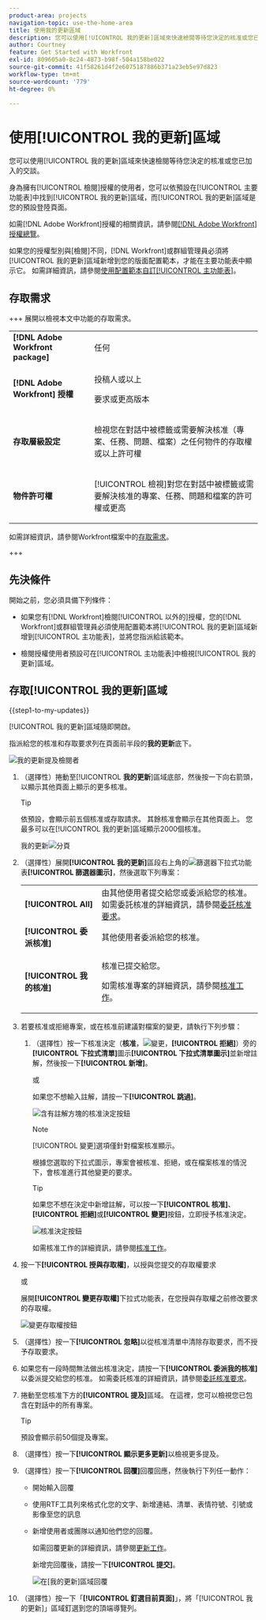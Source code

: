 ```yaml
---
product-area: projects
navigation-topic: use-the-home-area
title: 使用我的更新區域
description: 您可以使用[!UICONTROL 我的更新]區域來快速檢閱等待您決定的核准或您已加入的交談。
author: Courtney
feature: Get Started with Workfront
exl-id: 809605a0-8c24-4873-b98f-504a158be022
source-git-commit: 41f58261d4f2e6075187886b371a23eb5e97d823
workflow-type: tm+mt
source-wordcount: '779'
ht-degree: 0%

---
```



# 使用[!UICONTROL 我的更新]區域

<!--<span class="preview">The highlighted information on this page refers to functionality not yet generally available. It is available only in the Preview environment for all customers. After the monthly releases to Production, the same features are also available in the Production environment for customers who enabled fast releases. </span>   

<span class="preview">For information about fast releases, see [Enable or disable fast releases for your organization](/help/quicksilver/administration-and-setup/set-up-workfront/configure-system-defaults/enable-fast-release-process.md). </span>-->


您可以使用[!UICONTROL 我的更新]區域來快速檢閱等待您決定的核准或您已加入的交談。

身為擁有[!UICONTROL 檢閱]授權的使用者，您可以依預設在[!UICONTROL 主要功能表]中找到[!UICONTROL 我的更新]區域，而[!UICONTROL 我的更新]區域是您的預設登陸頁面。

如需[!DNL Adobe Workfront]授權的相關資訊，請參閱[[!DNL Adobe Workfront] 授權總覽](../../../administration-and-setup/add-users/access-levels-and-object-permissions/wf-licenses.md)。

如果您的授權型別與[檢閱]不同，[!DNL Workfront]或群組管理員必須將[!UICONTROL 我的更新]區域新增到您的版面配置範本，才能在主要功能表中顯示它。 如需詳細資訊，請參閱[使用配置範本自訂[!UICONTROL 主功能表]](../../../administration-and-setup/customize-workfront/use-layout-templates/customize-main-menu.md)。

## 存取需求

+++ 展開以檢視本文中功能的存取需求。

<table style="table-layout:auto"> 
 <col> 
 <col> 
 <tbody> 
  <tr> 
   <td role="rowheader"><strong>[!DNL Adobe Workfront package]</strong></td> 
   <td> <p>任何</p> </td> 
  </tr> 
  <tr> 
   <td role="rowheader"><strong>[!DNL Adobe Workfront] 授權</strong></td> 
   <td> <p>投稿人或以上</p>
   <p>要求或更高版本</p> </td> 
  </tr> 
  <tr> 
   <td role="rowheader"><strong>存取層級設定</strong></td> 
   <td> <p>檢視您在對話中被標籤或需要解決核准（專案、任務、問題、檔案）之任何物件的存取權或以上許可權</p> </td> 
  </tr> 
  <tr> 
   <td role="rowheader"><strong>物件許可權</strong></td> 
   <td> <p>[!UICONTROL 檢視]對您在對話中被標籤或需要解決核准的專案、任務、問題和檔案的許可權或更高</p> </td> 
  </tr> 
 </tbody> 
</table>

如需詳細資訊，請參閱Workfront檔案中的[存取需求](/help/quicksilver/administration-and-setup/add-users/access-levels-and-object-permissions/access-level-requirements-in-documentation.md)。

+++

## 先決條件

開始之前，您必須具備下列條件：

* 如果您有[!DNL Workfront]檢閱[!UICONTROL 以外的]授權，您的[!DNL Workfront]或群組管理員必須使用配置範本將[!UICONTROL 我的更新]區域新增到[!UICONTROL 主功能表]，並將您指派給該範本。

* 檢閱授權使用者預設可在[!UICONTROL 主功能表]中檢視[!UICONTROL 我的更新]區域。

## 存取[!UICONTROL 我的更新]區域

{{step1-to-my-updates}}

[!UICONTROL 我的更新]區域隨即開啟。

指派給您的核准和存取要求列在頁面前半段的&#x200B;**我的更新**&#x200B;底下。

![我的更新提及檢閱者](assets/my-updates-mentions-for-reviwers-nwe-350x418.png)

1. （選擇性）捲動至&#x200B;[!UICONTROL **我的更新**]&#x200B;區域底部，然後按一下向右箭頭，以顯示其他頁面上顯示的更多核准。

   >[!TIP]
   >
   >依預設，會顯示前五個核准或存取請求。 其餘核准會顯示在其他頁面上。 您最多可以在[!UICONTROL 我的更新]區域顯示2000個核准。

   我的更新![分頁](assets/pagination-for-my-updates-page-highlighted-nwe-350x78.png)

1. （選擇性）展開&#x200B;**[!UICONTROL 我的更新]**&#x200B;區段右上角的![篩選器](assets/filter-nwepng.png)下拉式功能表&#x200B;**[!UICONTROL 篩選器圖示]**，然後選取下列專案：

   <table style="table-layout:auto"> 
    <col> 
    </col> 
    <col> 
    </col> 
    <tbody> 
     <tr> 
      <td role="rowheader"><strong>[!UICONTROL All]</strong></td> 
      <td>由其他使用者提交給您或委派給您的核准。 如需委託核准的詳細資訊，請參閱<a href="../../../review-and-approve-work/manage-approvals/delegate-approval-requests.md" class="MCXref xref">委託核准要求</a>。 </td> 
     </tr> 
     <tr> 
      <td role="rowheader"><strong>[!UICONTROL 委派核准]</strong></td> 
      <td>其他使用者委派給您的核准。 </td> 
     </tr> 
     <tr> 
      <td role="rowheader"><strong>[!UICONTROL 我的核准]</strong></td> 
      <td> <p>核准已提交給您。 </p> <p>如需核准專案的詳細資訊，請參閱<a href="../../../review-and-approve-work/manage-approvals/approving-work.md" class="MCXref xref">核准工作</a>。</p> </td> 
     </tr> 
    </tbody> 
   </table>

1. 若要核准或拒絕專案，或在核准前建議對檔案的變更，請執行下列步驟：

   1. （選擇性）按一下核准決定（**核准**，![變更](assets/down-arrow-blue.png)，**[!UICONTROL 拒絕]**）旁的&#x200B;**[!UICONTROL 下拉式清單]**&#x200B;圖示&#x200B;**[!UICONTROL 下拉式清單圖示]**&#x200B;並新增註解，然後按一下&#x200B;**[!UICONTROL 新增]**。

      或

      如果您不想輸入註解，請按一下&#x200B;**[!UICONTROL 跳過]**。

      ![含有註解方塊的核准決定按鈕](assets/approval-decision-buttons-in-my-updates-with-comment-box-nwe-350x183.png)

      >[!NOTE]
      >
      >[!UICONTROL 變更]選項僅針對檔案核准顯示。

      根據您選取的下拉式圖示，專案會被核准、拒絕，或在檔案核准的情況下，會核准進行其他變更的要求。

      >[!TIP]
      >
      >如果您不想在決定中新增註解，可以按一下&#x200B;**[!UICONTROL 核准]**、**[!UICONTROL 拒絕]**&#x200B;或&#x200B;**[!UICONTROL 變更]**&#x200B;按鈕，立即授予核准決定。
      >
      >
      >![核准決定按鈕](assets/approval-decision-buttons-in-my-updates-nwe-350x169.png)
      >
      >如需核准工作的詳細資訊，請參閱[核准工作](../../../review-and-approve-work/manage-approvals/approving-work.md)。

1. 按一下&#x200B;**[!UICONTROL 授與存取權]**，以授與您提交的存取權要求

   或

   展開&#x200B;**[!UICONTROL 變更存取權]**&#x200B;下拉式功能表，在您授與存取權之前修改要求的存取權。

   ![變更存取權按鈕](assets/grant-access-button-in-my-updates-nwe-350x224.png)

1. （選擇性）按一下&#x200B;**[!UICONTROL 忽略]**&#x200B;以從核准清單中清除存取要求，而不授予存取要求。
1. 如果您有一段時間無法做出核准決定，請按一下&#x200B;**[!UICONTROL 委派我的核准]**&#x200B;以委派提交給您的核准。 如需委託核准的詳細資訊，請參閱[委託核准要求](../../../review-and-approve-work/manage-approvals/delegate-approval-requests.md)。
1. 捲動至您核准下方的&#x200B;**[!UICONTROL 提及]**&#x200B;區域。 在這裡，您可以檢視您已包含在對話中的所有專案。

   >[!TIP]
   >
   >預設會顯示前50個提及專案。

1. （選擇性）按一下&#x200B;**[!UICONTROL 顯示更多更新]**&#x200B;以檢視更多提及。
1. （選擇性）按一下&#x200B;**[!UICONTROL 回覆]**&#x200B;回覆回應，然後執行下列任一動作：
   * 開始輸入回覆
   * 使用RTF工具列來格式化您的文字、新增連結、清單、表情符號、引號或影像至您的訊息
   * 新增使用者或團隊以通知他們您的回覆。

     如需回覆更新的詳細資訊，請參閱[更新工作](/help/quicksilver/workfront-basics/updating-work-items-and-viewing-updates/update-work.md)。

     新增完回覆後，請按一下&#x200B;**[!UICONTROL 提交]**。

     ![在[我的更新]區域回覆](assets/reply-in-the-my-updates-area.png)

1. （選擇性）按一下「**[!UICONTROL 釘選目前頁面]**」，將「[!UICONTROL 我的更新]」區域釘選到您的頂端導覽列。
